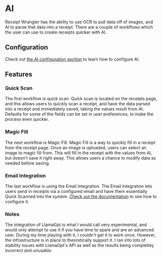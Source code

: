 # AI

Receipt Wrangler has the ability to use OCR to pull data off of images, and AI to parse that data into a receipt. There are a couple of workflows which the user can use to create receipts quicker with AI.

## Configuration

Check out [the AI configuration section](/docs/configuration#aisettings) to learn how to configure AI.

## Features

### Quick Scan

The first workflow is quick scan. Quick scan is located on the receipts page, and this allows users to quickly scan a receipt, and have the data parsed into a receipt and immediately saved, taking the values result from AI.
Defaults for some of the fields can be set in user preferences, to make the process even quicker.

### Magic Fill

The next workflow is Magic Fill. Magic Fill is a way to quickly fill in a receipt from the receipt page. Once an image is uploaded, users can select an image to magic fill from. This will fill in the receipt with the values from AI, but doesn't save it right away. This allows users a chance to modify data as needed before saving.

### Email Integration

The last workflow is using the Email Integration. The Email Integration lets users send in receipts via a configured email and have them essentially Quick Scanned into the system. [Check out the documentation](https://github.com/Receipt-Wrangler/.github/tree/main/integrations) to see how to configure it.

### Notes

The integration of LlamaGpt is what I would call very experimental, and would only attempt to use it if you have time to spare and are an advanced user. During my time playing with it, I couldn't get it to work once. However, the infrastructure is in place to theoretically support it. I ran into lots of stability issues with LlamaGpt's API as well as the results being completley incorrect and unusable.
